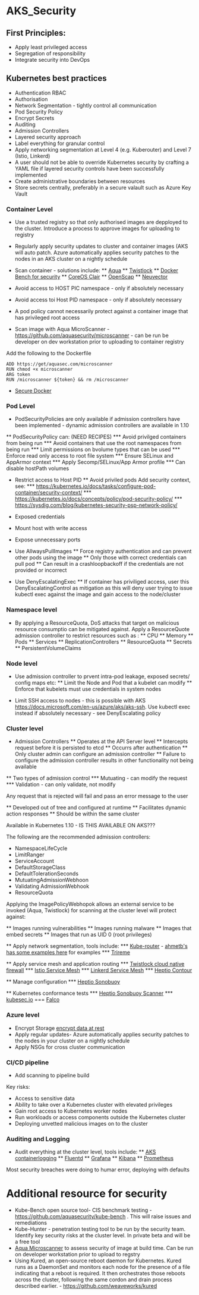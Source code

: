 # AKS_Security


## First Principles:

* Apply least privileged access
* Segregation of responsibility
* Integrate security into DevOps


## Kubernetes best practices

* Authentication RBAC
* Authorisation
* Network Segmentation - tightly control all communication
* Pod Security Policy
* Encrypt Secrets
* Auditing
* Admission Controllers
* Layered security approach
* Label everything for granular control
* Apply networking segmentation at Level 4 (e.g. Kuberouter) and Level 7 (Istio, Linkerd)
* A user should not be able to override Kubernetes security by crafting a YAML file if layered security controls have been successfully implemented
* Create administrative boundaries between resources
* Store secrets centrally, preferably in a secure valault such as Azure Key Vault

### Container Level 

* Use a trusted registry so that only authorised images are depployed to the cluster. Introduce a process to approve images for uploading to registry
* Regularly apply security updates to cluster and container images (AKS will auto patch. Azure automatically applies security patches to the nodes in an AKS cluster on a nightly schedule

* Scan container - solutions include:
** [Aqua](www.aquasec.com)
** [Twistlock](https://www.twistlock.com/)
** [Docker Bench for security](https://github.com/docker/docker-bench-security)
** [CoreOS Clair](https://github.com/coreos/clair)
** [OpenScap](https://www.open-scap.org/tools/)
** [Neuvector](https://neuvector.com/container-compliance-auditing-solutions/)


* Avoid access to HOST PIC namespace - only if absolutely necessary
* Avoid access toi Host PID namespace - only if absolutely necessary
* A pod policy cannot necessarily protect against a container image that has privileged root access

* Scan image with Aqua MicroScanner - https://github.com/aquasecurity/microscanner - can be run be developer on dev workstation prior to uploading to container registry

Add the following to the Dockerfile

```
ADD https://get/aquasec.com/microscanner
RUN chmod +x microscanner
ARG token
RUN /microscanner ${token} && rm /microscanner
```

* [Secure Docker](https://www.cisecurity.org/benchmark/docker/)

### Pod Level

* PodSecurityPolicies are only available if admission controllers have been implemented - dynamic admission controllers are available in 1.10

** PodSecurityPolicy can: (NEED RECIPES)
*** Avoid privilged containers from being run
*** Avoid containers that use the root namespaces from being run
*** Limit permissions on bvolume types that can be used
*** Enforce read only access to root file system
*** Ensure SELinux and AppArmor context
*** Apply Secomp/SELinux/App Armor profile
*** Can disable hostPath volumes

* Restrict access to Host PID
** Avoid priviled pods
Add security context, see:
*** https://kubernetes.io/docs/tasks/configure-pod-container/security-context/
*** https://kubernetes.io/docs/concepts/policy/pod-security-policy/
*** https://sysdig.com/blog/kubernetes-security-psp-network-policy/

* Exposed credentials
* Mount host with write access
* Expose unnecessary ports

* Use AllwaysPullImages
** Force registry authentication and can prevent other pods using the image
** Only those with correct credentials can pull pod
** Can result in a crashloopbackoff if the credentials are not provided or incorrect

* Use DenyEscalatingExec
** If container has priviliged access, user this DenyEscalatingControl as mitigation as this will deny user trying to issue kubectl exec against the image and gain access to the node/cluster

### Namespace level

* By applying a ResourceQuota, DoS attacks that target on malicious resource consumptio can be mitigated against. Apply a ResourceQuote admission controller to restrict resources such as :
** CPU
** Memory
** Pods
** Services
** ReplicationControllers
** ResourceQuota
** Secrets
** PersistentVolumeClaims

### Node level

* Use admission controller to prvent intra-pod leakage, exposed secrets/ config maps etc:
** Limit the Node and Pod that a kubelet can modify
** Enforce that kubelets must use credentials in system nodes

* Limit SSH access to nodes - this is possible with AKS https://docs.microsoft.com/en-us/azure/aks/aks-ssh. Use kubectl exec instead if absolutely necessary - see DenyEscalating policy

### Cluster level

* Admission Controllers
** Operates at the API Server level
** Intercepts request before it is persisted to etcd
** Occurrs after authentication
** Only cluster admin can configure an admission controller
** Failure to configure the admission controller results in other functionality not being available

** Two types of admission control
*** Mutuating - can modify the request
*** Validation - can only validate, not modify

Any request that is rejected will fail and pass an error message to the user

** Developed out of tree and configured at runtime
** Facilitates dynamic action responses
** Should be within the same cluster

Available in Kubernetes 1.10 - IS THIS AVAILABLE ON AKS???

The following are the recommended admission controllers:
* NamespaceLifeCycle
* LimitRanger
* ServiceAccount
* DefaultStorageClass
* DefaultTolerationSeconds
* MutuatingAdmissionWebhoon
* Validating AdmissionWebhook
* ResourceQuota

Applying the ImagePolicyWebhopok allows an external service to be invoked (Aqua, Twistlock) for scanning at the cluster level will protect against:

** Images running vulnerabilities
** Images running malware
** Images that embed secrets
** Images that run as UID 0 (root privileges)

** Apply network segmentation, tools include:
*** [Kube-router](https://www.kube-router.io/) - [ahmetb's has some examples here](https://github.com/ahmetb/kubernetes-network-policy-recipes) for examples 
*** [Trireme](https://github.com/aporeto-inc/trireme-kubernetes)

** Apply service mesh and application routing
*** [Twistlock cloud native firewall](https://www.twistlock.com/platform/cloud-native-firewall/)
*** [Istio Service Mesh](https://istio.io/)
*** [Linkerd Service Mesh](https://linkerd.io/)
*** [Heptio Contour](https://heptio.com/products/#heptio-contour)

** Manage configuration
*** [Heptio Sonobuoy](https://heptio.com/products/#heptio-sonobuoy)

** Kubernetes conformance tests
*** [Heptio Sonobuoy Scanner](https://scanner.heptio.com/)
*** [kubesec.io](https://kubesec.io/)
=== [Falco](https://sysdig.com/opensource/falco/)



### Azure level

* Encrypt Storage [encrypt data at rest](https://docs.microsoft.com/en-us/azure/storage/common/storage-service-encryption)
* Apply regular updates- Azure automatically applies security patches to the nodes in your cluster on a nightly schedule
* Apply NSGs for cross cluster communication

### CI/CD pipeline

* Add scanning to pipeline build

Key risks:

* Access to sensitive data
* Ability to take over a Kubernetes cluster with elevated privileges
* Gain root access to Kubernetes worker nodes
* Run workloads or access components outside the Kubernetes cluster
* Deploying unvetted malicious images on to the cluster

### Auditing and Logging

* Audit everything at the cluster level,  tools include:
** [AKS containerlogging](https://docs.microsoft.com/en-us/azure/monitoring/monitoring-container-health)
** [Fluentd](https://www.fluentd.org/)
** [Grafana](https://grafana.com/)
** [Kibana](https://www.elastic.co/products/kibana)
** [Prometheus](https://prometheus.io/)


Most security breaches were doing to humar error, deploying with defaults


# Additional resource for security
* Kube-Bench open source tool- CIS benchmark testing - https://github.com/aquasecurity/kube-bench . This will raise issues and remediations
* Kube-Hunter - penetration testing tool to be run by the security team. Identify key security risks at the cluster level. In private beta and will be a free tool
* [Aqua Microscanner](https://github.com/aquasecurity/microscanner) to assess security of image at build time. Can be run on developer workstation prior to upload to regstry
* Using Kured, an open-source reboot daemon for Kubernetes. Kured runs as a DaemonSet and monitors each node for the presence of a file indicating that a reboot is required. It then orchestrates those reboots across the cluster, following the same cordon and drain process described earlier. - https://github.com/weaveworks/kured




